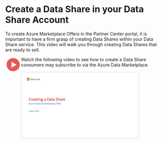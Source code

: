 # Create a Data Share in your Data Share Account

To create Azure Marketplace Offers in the Partner Center portal, it is important to have a firm grasp of creating Data Shares within your Data Share service. This video will walk you through creating Data Shares that are ready to sell. 


<a href="https://youtu.be/G-Azquhf5_k"><img src="./images/Video.png" width="50" style="float:left;" align="left" target="_blank"></a>

Watch the following video to see how to create a Data Share consumers may subscribe to via the Azure Data Marketplace.

<a href="https://youtu.be/G-Azquhf5_k"><img src="./images/03.png" target="_blank"></a>




